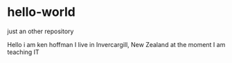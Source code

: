 # hello-world
just an other repository


Hello i am ken hoffman
I live in Invercargill, New Zealand
at the moment I am teaching IT
